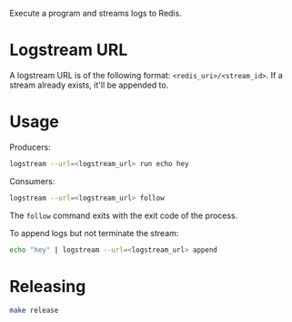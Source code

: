 Execute a program and streams logs to Redis. 

# Logstream URL

A logstream URL is of the following format: `<redis_uri>/<stream_id>`. If a
stream already exists, it'll be appended to. 

# Usage

Producers:

``` sh
logstream --url=<logstream_url> run echo hey
```

Consumers:

``` sh
logstream --url=<logstream_url> follow
```

The `follow` command exits with the exit code of the process. 

To append logs but not terminate the stream:

```sh
echo "hey" | logstream --url=<logstream_url> append
```

# Releasing

``` sh
make release
```
